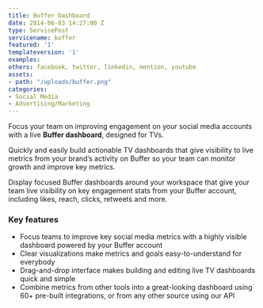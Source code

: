 ```yaml
---
title: Buffer Dashboard
date: 2014-06-03 14:27:00 Z
type: ServicePost
servicename: buffer
featured: '1'
templateversion: '1'
examples: 
others: facebook, twitter, linkedin, mention, youtube
assets:
- path: "/uploads/buffer.png"
categories:
- Social Media
- Advertising/Marketing
---
```


Focus your team on improving engagement on your social media accounts with a live **Buffer dashboard**, designed for TVs.

Quickly and easily build actionable TV dashboards that give visibility to live metrics from your brand’s activity on Buffer so your team can monitor growth and improve key metrics.

Display focused Buffer dashboards around your workspace that give your team live visibility on key engagement stats from your Buffer account, including likes, reach, clicks, retweets and more. 

<div class="useful-resources widget-main__inner">
<h3>Key features</h3>
<ul class="resources-links">
<li><span>Focus teams to improve key social media metrics with a highly visible dashboard powered by your Buffer account</span></li>
<li><span>Clear visualizations make metrics and goals easy-to-understand for everybody</span></li>
<li><span>Drag-and-drop interface makes building and editing live TV dashboards quick and simple</span></li>
<li><span>Combine metrics from other tools into a great-looking dashboard using 60+ pre-built integrations, or from any other source using our API</span></li>
</ul>
</div>
